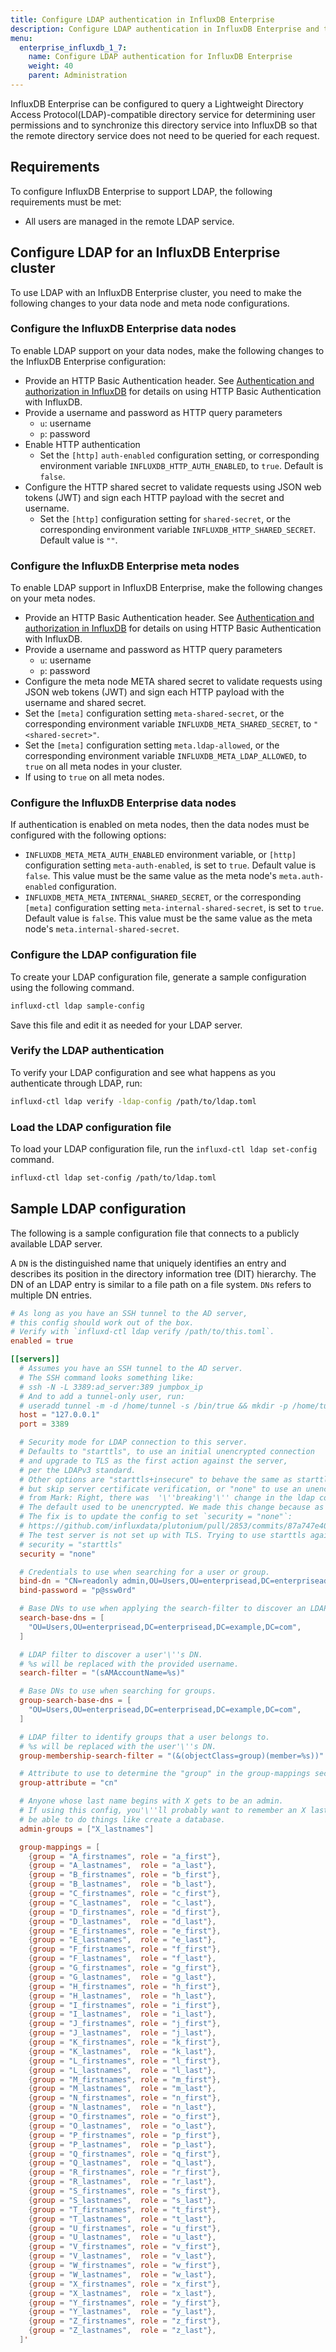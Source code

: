 ```yaml
---
title: Configure LDAP authentication in InfluxDB Enterprise
description: Configure LDAP authentication in InfluxDB Enterprise and test LDAP connectivity.
menu:
  enterprise_influxdb_1_7:
    name: Configure LDAP authentication for InfluxDB Enterprise
    weight: 40
    parent: Administration
---
```

InfluxDB Enterprise can be configured to query a Lightweight Directory Access Protocol(LDAP)-compatible directory service for determining user permissions and to synchronize this directory service into InfluxDB so that the remote directory service does not need to be queried for each request.

## Requirements

To configure InfluxDB Enterprise to support LDAP, the following requirements must be met:

* All users are managed in the remote LDAP service.

## Configure LDAP for an InfluxDB Enterprise cluster

To use LDAP with an InfluxDB Enterprise cluster, you need to make the following changes to your data node and meta node configurations.

### Configure the InfluxDB Enterprise data nodes

To enable LDAP support on your data nodes, make the following changes to the InfluxDB Enterprise configuration:

* Provide an HTTP Basic Authentication header. See [Authentication and authorization in InfluxDB](/influxdb/v1.7/administration/authentication_and_authorization/) for details on using HTTP Basic Authentication with InfluxDB.
* Provide a username and password as HTTP query parameters
  - `u`: username
  - `p`: password
* Enable HTTP authentication
  - Set the `[http]` `auth-enabled` configuration setting, or corresponding environment variable `INFLUXDB_HTTP_AUTH_ENABLED`, to `true`. Default is `false`.
* Configure the HTTP shared secret to validate requests using JSON web tokens (JWT) and sign each HTTP payload with the secret and username.
  - Set the `[http]` configuration setting for `shared-secret`, or the corresponding environment variable `INFLUXDB_HTTP_SHARED_SECRET`. Default value is `""`.


### Configure the InfluxDB Enterprise meta nodes

To enable LDAP support in InfluxDB Enterprise, make the following changes on your meta nodes.

* Provide an HTTP Basic Authentication header. See [Authentication and authorization in InfluxDB](/influxdb/v1.7/administration/authentication_and_authorization/) for details on using HTTP Basic Authentication with InfluxDB.
* Provide a username and password as HTTP query parameters
  * `u`: username
  * `p`: password
* Configure the meta node META shared secret to validate requests using JSON web tokens (JWT) and sign each HTTP payload with the username and shared secret.
* Set the `[meta]` configuration setting `meta-shared-secret`, or the corresponding environment variable `INFLUXDB_META_SHARED_SECRET`, to `"<shared-secret>"`.
* Set the `[meta]` configuration setting `meta.ldap-allowed`, or the corresponding environment variable `INFLUXDB_META_LDAP_ALLOWED`, to `true` on all meta nodes in your cluster.
* If using  to `true` on all meta nodes.

### Configure the InfluxDB Enterprise data nodes

If authentication is enabled on meta nodes, then the data nodes must be configured with the following options:

* `INFLUXDB_META_META_AUTH_ENABLED` environment variable, or `[http]` configuration setting `meta-auth-enabled`, is set to `true`. Default value is `false`. This value must be the same value as the meta node's `meta.auth-enabled` configuration.
* `INFLUXDB_META_META_INTERNAL_SHARED_SECRET`, or the corresponding `[meta]` configuration setting `meta-internal-shared-secret`, is set to `true`. Default value is `false`. This value must be the same value as the meta node's `meta.internal-shared-secret`.

### Configure the LDAP configuration file

To create your LDAP configuration file, generate a sample configuration using the following command.

```bash
influxd-ctl ldap sample-config
```

Save this file and edit it as needed for your LDAP server.

### Verify the LDAP authentication

To verify your LDAP configuration and see what happens as you authenticate through LDAP, run:

```bash
influxd-ctl ldap verify -ldap-config /path/to/ldap.toml
```

### Load the LDAP configuration file

To load your LDAP configuration file, run the `influxd-ctl ldap set-config` command.

```bash
influxd-ctl ldap set-config /path/to/ldap.toml
```

## Sample LDAP configuration

The following is a sample configuration file that connects to a publicly available LDAP server.

A `DN` is the distinguished name that uniquely identifies an entry and describes its position in the directory information tree (DIT) hierarchy. The DN of an LDAP entry is similar to a file path on a file system. `DNs` refers to multiple DN entries.

```toml
# As long as you have an SSH tunnel to the AD server,
# this config should work out of the box.
# Verify with `influxd-ctl ldap verify /path/to/this.toml`.
enabled = true

[[servers]]
  # Assumes you have an SSH tunnel to the AD server.
  # The SSH command looks something like:
  # ssh -N -L 3389:ad_server:389 jumpbox_ip
  # And to add a tunnel-only user, run:
  # useradd tunnel -m -d /home/tunnel -s /bin/true && mkdir -p /home/tunnel/.ssh && cat pubkey >> /home/tunnel/.ssh/authorized_keys
  host = "127.0.0.1"
  port = 3389

  # Security mode for LDAP connection to this server.
  # Defaults to "starttls", to use an initial unencrypted connection
  # and upgrade to TLS as the first action against the server,
  # per the LDAPv3 standard.
  # Other options are "starttls+insecure" to behave the same as starttls
  # but skip server certificate verification, or "none" to use an unencrypted connection.
  # from Mark: Right, there was  '\''breaking'\'' change in the ldap config, that when unspecified, the default is to use TLS.
  # The default used to be unencrypted. We made this change because as far as we know, nobody is using LDAP in production yet.
  # The fix is to update the config to set `security = "none"`:
  # https://github.com/influxdata/plutonium/pull/2853/commits/87a747e40034fcf05f0da1ed74f7c2c598b8d210#diff-fe8a3f0bbdb3fe46a99666a25eb20725
  # The test server is not set up with TLS. Trying to use starttls against it will not work.
  # security = "starttls"
  security = "none"

  # Credentials to use when searching for a user or group.
  bind-dn = "CN=readonly admin,OU=Users,OU=enterprisead,DC=enterprisead,DC=example,DC=com"
  bind-password = "p@ssw0rd"

  # Base DNs to use when applying the search-filter to discover an LDAP user.
  search-base-dns = [
    "OU=Users,OU=enterprisead,DC=enterprisead,DC=example,DC=com",
  ]

  # LDAP filter to discover a user'\''s DN.
  # %s will be replaced with the provided username.
  search-filter = "(sAMAccountName=%s)"

  # Base DNs to use when searching for groups.
  group-search-base-dns = [
    "OU=Users,OU=enterprisead,DC=enterprisead,DC=example,DC=com",
  ]

  # LDAP filter to identify groups that a user belongs to.
  # %s will be replaced with the user'\''s DN.
  group-membership-search-filter = "(&(objectClass=group)(member=%s))"

  # Attribute to use to determine the "group" in the group-mappings section.
  group-attribute = "cn"

  # Anyone whose last name begins with X gets to be an admin.
  # If using this config, you'\''ll probably want to remember an X last name to
  # be able to do things like create a database.
  admin-groups = ["X_lastnames"]

  group-mappings = [
    {group = "A_firstnames", role = "a_first"},
    {group = "A_lastnames",  role = "a_last"},
    {group = "B_firstnames", role = "b_first"},
    {group = "B_lastnames",  role = "b_last"},
    {group = "C_firstnames", role = "c_first"},
    {group = "C_lastnames",  role = "c_last"},
    {group = "D_firstnames", role = "d_first"},
    {group = "D_lastnames",  role = "d_last"},
    {group = "E_firstnames", role = "e_first"},
    {group = "E_lastnames",  role = "e_last"},
    {group = "F_firstnames", role = "f_first"},
    {group = "F_lastnames",  role = "f_last"},
    {group = "G_firstnames", role = "g_first"},
    {group = "G_lastnames",  role = "g_last"},
    {group = "H_firstnames", role = "h_first"},
    {group = "H_lastnames",  role = "h_last"},
    {group = "I_firstnames", role = "i_first"},
    {group = "I_lastnames",  role = "i_last"},
    {group = "J_firstnames", role = "j_first"},
    {group = "J_lastnames",  role = "j_last"},
    {group = "K_firstnames", role = "k_first"},
    {group = "K_lastnames",  role = "k_last"},
    {group = "L_firstnames", role = "l_first"},
    {group = "L_lastnames",  role = "l_last"},
    {group = "M_firstnames", role = "m_first"},
    {group = "M_lastnames",  role = "m_last"},
    {group = "N_firstnames", role = "n_first"},
    {group = "N_lastnames",  role = "n_last"},
    {group = "O_firstnames", role = "o_first"},
    {group = "O_lastnames",  role = "o_last"},
    {group = "P_firstnames", role = "p_first"},
    {group = "P_lastnames",  role = "p_last"},
    {group = "Q_firstnames", role = "q_first"},
    {group = "Q_lastnames",  role = "q_last"},
    {group = "R_firstnames", role = "r_first"},
    {group = "R_lastnames",  role = "r_last"},
    {group = "S_firstnames", role = "s_first"},
    {group = "S_lastnames",  role = "s_last"},
    {group = "T_firstnames", role = "t_first"},
    {group = "T_lastnames",  role = "t_last"},
    {group = "U_firstnames", role = "u_first"},
    {group = "U_lastnames",  role = "u_last"},
    {group = "V_firstnames", role = "v_first"},
    {group = "V_lastnames",  role = "v_last"},
    {group = "W_firstnames", role = "w_first"},
    {group = "W_lastnames",  role = "w_last"},
    {group = "X_firstnames", role = "x_first"},
    {group = "X_lastnames",  role = "x_last"},
    {group = "Y_firstnames", role = "y_first"},
    {group = "Y_lastnames",  role = "y_last"},
    {group = "Z_firstnames", role = "z_first"},
    {group = "Z_lastnames",  role = "z_last"},
  ]'
```
